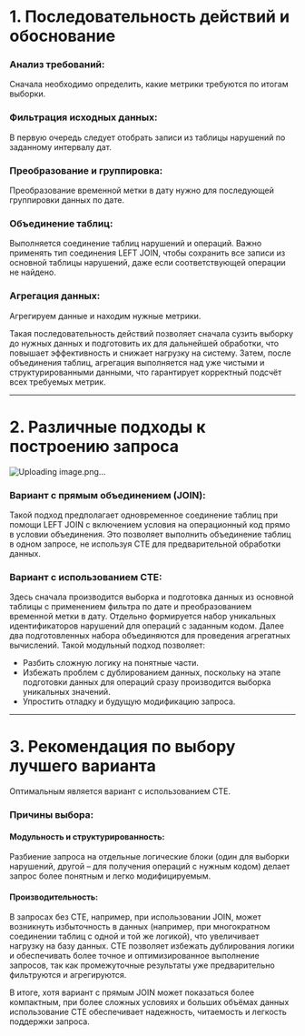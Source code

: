 # 1. Последовательность действий и обоснование

### Анализ требований:
Сначала необходимо определить, какие метрики требуются по итогам выборки.

### Фильтрация исходных данных:
В первую очередь следует отобрать записи из таблицы нарушений по заданному интервалу дат.

### Преобразование и группировка:
Преобразование временной метки в дату нужно для последующей группировки данных по дате.

### Объединение таблиц:
Выполняется соединение таблиц нарушений и операций. Важно применять тип соединения LEFT JOIN, чтобы сохранить все записи из основной таблицы нарушений, даже если соответствующей операции не найдено.

### Агрегация данных:
Агрегируем данные и находим нужные метрики.

Такая последовательность действий позволяет сначала сузить выборку до нужных данных и подготовить их для дальнейшей обработки, что повышает эффективность и снижает нагрузку на систему. Затем, после объединения таблиц, агрегация выполняется над уже чистыми и структурированными данными, что гарантирует корректный подсчёт всех требуемых метрик.

---

# 2. Различные подходы к построению запроса
![Uploading image.png…]()

### Вариант с прямым объединением (JOIN):
Такой подход предполагает одновременное соединение таблиц при помощи LEFT JOIN с включением условия на операционный код прямо в условии объединения. Это позволяет выполнить объединение таблиц в одном запросе, не используя CTE для предварительной обработки данных.

### Вариант с использованием CTE:
Здесь сначала производится выборка и подготовка данных из основной таблицы с применением фильтра по дате и преобразованием временной метки в дату. Отдельно формируется набор уникальных идентификаторов нарушений для операций с заданным кодом. Далее два подготовленных набора объединяются для проведения агрегатных вычислений. Такой модульный подход позволяет:

- Разбить сложную логику на понятные части.
- Избежать проблем с дублированием данных, поскольку на этапе подготовки данных для операций сразу производится выборка уникальных значений.
- Упростить отладку и будущую модификацию запроса.

---

# 3. Рекомендация по выбору лучшего варианта

Оптимальным является вариант с использованием CTE.

### Причины выбора:

#### Модульность и структурированность:
Разбиение запроса на отдельные логические блоки (один для выборки нарушений, другой – для получения операций с нужным кодом) делает запрос более понятным и легко модифицируемым.

#### Производительность:
В запросах без CTE, например, при использовании JOIN, может возникнуть избыточность в данных (например, при многократном соединении таблиц с одной и той же логикой), что увеличивает нагрузку на базу данных. CTE позволяет избежать дублирования логики и обеспечивать более точное и оптимизированное выполнение запросов, так как промежуточные результаты уже предварительно фильтруются и агрегируются.

В итоге, хотя вариант с прямым JOIN может показаться более компактным, при более сложных условиях и больших объёмах данных использование CTE обеспечивает надежность, читаемость и легкость поддержки запроса.
